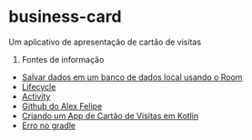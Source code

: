 # business-card
Um aplicativo de apresentação de cartão de visitas

1. Fontes de informação
  - [Salvar dados em um banco de dados local usando o Room ](https://developer.android.com/training/data-storage/room?hl=pt-br#kts)
  - [Lifecycle](https://developer.android.com/jetpack/androidx/releases/lifecycle)
  - [Activity](https://developer.android.com/jetpack/androidx/releases/activity?hl=pt-br#groovy)
  - [Github do Alex Felipe](https://github.com/alexfelipe/orgs-persistencia-room)
  - [Criando um App de Cartão de Visitas em Kotlin](https://drive.google.com/file/d/1PfB2Tsk04sLxWi3MOMErqzWoqCVBkRs1/view)
  - [Erro no gradle](https://stackoverflow.com/questions/70992947/how-do-i-resolve-error-message-inheritance-from-an-interface-with-jvmdefault)
